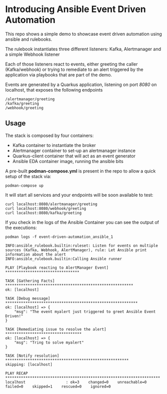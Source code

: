 # Introducing Ansible Event Driven Automation

This repo shows a simple demo to showcase event driven automation using ansible and rulebooks.

The rulebook instantiates three different listeners: Kafka, Alertmanager and a simple Webhook listener

Each of those listeners react to events, either greeting the caller (Kafka/webhook) or trying to remediate to an alert triggered by the application via playbooks that are part of the demo.

Events are generated by a Quarkus application, listening on port *8080* on localhost, that exposes the following endpoints

    /alertmanager/greeting
    /kafka/greeting
    /webhook/greeting

## Usage

The stack is composed by four containers:

- Kafka container to instantiate the broker
- Alertmanager container to set-up an alertmanager instance
- Quarkus-client container that will act as an event generator
- Ansible EDA container image, running the ansible bits

A pre-built **podman-compose.yml** is present in the repo to allow a quick setup of the stack via:

    podman-compose up

It will start all services and your endpoints will be soon available to test:

    curl localhost:8080/alertmanager/greeting
    curl localhost:8080/webhook/greeting
    curl localhost:8080/kafka/greeting

If you check in the logs of the Ansible Container you can see the output of the executions:

    podman logs -f event-driven-automation_ansible_1

    INFO:ansible_rulebook.builtin:ruleset: Listen for events on multiple sources (Kafka, Webhook, AlertManager), rule: Let Ansible print information about the alert
    INFO:ansible_rulebook.builtin:Calling Ansible runner

    PLAY [Playbook reacting to AlertManager Event] *********************************

    TASK [Gathering Facts] *********************************************************
    ok: [localhost]

    TASK [Debug message] ***********************************************************
    ok: [localhost] => {
        "msg": "The event myalert just triggered to greet Ansible Event Driven!"
    }

    TASK [Remediating issue to resolve the alert] **********************************
    ok: [localhost] => {
        "msg": "Tring to solve myalert"
    }

    TASK [Notify resolution] *******************************************************
    skipping: [localhost]

    PLAY RECAP *********************************************************************
    localhost                  : ok=3    changed=0    unreachable=0    failed=0    skipped=1    rescued=0    ignored=0